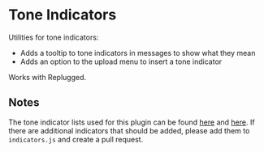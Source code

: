 # Tone Indicators

Utilities for tone indicators:

- Adds a tooltip to tone indicators in messages to show what they mean
- Adds an option to the upload menu to insert a tone indicator

Works with Replugged.

## Notes

The tone indicator lists used for this plugin can be found
[here](https://toneindicators.carrd.co/#masterlist) and
[here](https://tonetags.carrd.co/#masterlist). If there are additional indicators that should be
added, please add them to `indicators.js` and create a pull request.

